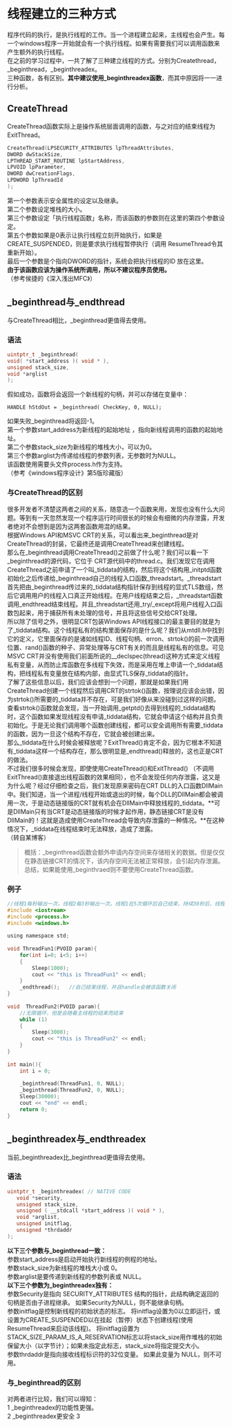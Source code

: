 # 线程建立的三种方式
程序代码的执行，是执行线程的工作。当一个进程建立起来，主线程也会产生。每一个windows程序一开始就会有一个执行线程。如果有需要我们可以调用函数来产生额外的执行线程。   
在之前的学习过程中，一共了解了三种建立线程的方式。分别为Createthread，\_beginthread，\_beginthreadex。   
三种函数，各有区别。**其中建议使用\_beginthreadex函数**，而其中原因将一一进行分析。
## CreateThread
CreateThread函数实际上是操作系统层面调用的函数，与之对应的结束线程为ExitThread。   
```c
CreateThread(LPSECURITY_ATTRIBUTES lpThreadAttributes,   
DWORD dwStackSize,   
LPTHREAD_START_ROUTINE lpStartAddress,    
LPVOID lpParameter,  
DWORD dwCreationFlags,   
LPDWORD lpThreadId   
);      
```   
第一个参数表示安全属性的设定以及继承。  
第二个参数设定堆栈的大小。   
第三个参数设定「执行线程函数」名称，而该函数的参数则在这里的第四个参数设定。    
第五个参数如果是0表示让执行线程立刻开始执行，如果是CREATE_SUSPENDED，则是要求执行线程暂停执行（调用
ResumeThread令其重新开始）。    
最后一个参数是个指向DWORD的指针，系统会把执行线程的ID 放在这里。   
**由于该函数应该为操作系统所调用，所以不建议程序员使用。**   
（参考侯捷的《深入浅出MFC》）  
## \_beginthread与\_endthread
与CreateThread相比，\_beginthread更值得去使用。   
### 语法  
```c
uintptr_t _beginthread(   
void( *start_address )( void * ),   
unsigned stack_size,   
void *arglist   
);   
```   
假如成功，函数将会返回一个新线程的句柄，并可以存储在变量中：   
```
HANDLE hStdOut = _beginthread( CheckKey, 0, NULL);    
```   
如果失败_beginthread将返回-1。   
第一个参数start_address为新线程的起始地址 ，指向新线程调用的函数的起始地址。    
第二个参数stack_size为新线程的堆栈大小，可以为0。    
第三个参数arglist为传递给线程的参数列表，无参数时为NULL。   
该函数使用需要头文件process.h作为支持。  
（参考《windows程序设计》第5版珍藏版）  
### 与CreateThread的区别
很多开发者不清楚这两者之间的关系，随意选一个函数来用，发现也没有什么大问题。等到有一天忽然发现一个程序运行时间很长的时候会有细微的内存泄露，开发者绝对不会想到是因为这两套函数用混的结果。   
根据Windows API和MSVC CRT的关系，可以看出来\_beginthread是对CreateThread的封装，它最终还是调用CreateThread来创建线程。   
那么在\_beginthread调用CreateThread()之前做了什么呢？我们可以看一下\_beginthread的源代码，它位于 CRT源代码中的thread.c。我们发现它在调用CreateThread之前申请了一个叫\_tiddata的结构，然后将这个结构用\_initptd函数初始化之后传递给\_beginthread自己的线程入口函数\_threadstart。\_threadstart首先把由\_beginthread传过来的\_tiddata结构指针保存到线程的显式TLS数组，然后它调用用户的线程入口真正开始线程。在用户线程结束之后，\_threadstart函数调用\_endthread结束线程。并且\_threadstart还用\_try/\_except将用户线程入口函数包起来，用于捕获所有未处理的信号，并且将这些信号交给CRT处理。   
所以除了信号之外，很明显CRT包装Windows API线程接口的最主要目的就是为了\_tiddata结构。这个线程私有的结构里面保存的是什么呢？我们从mtdll.h中找到它的定义，它里面保存的是诸如线程ID、线程句柄、erron、strtok()的前一次调用位置、rand()函数的种子、异常处理等与CRT有关的而且是线程私有的信息。可见 MSVC CRT并没有使用我们前面所说的\_\_declspec(thread)这种方式来定义线程私有变量，从而防止库函数在多线程下失效，而是采用在堆上申请一个\_tiddata结构，把线程私有变量放在结构内部，由显式TLS保存\_tiddata的指针。    
了解了这些信息以后，我们应该会想到一个问题，那就是如果我们用CreateThread创建一个线程然后调用CRT的strtok()函数，按理说应该会出错，因为strtok()所需要的\_tiddata并不存在，可是我们好像从来没碰到过这样的问题。查看strtok()函数就会发现，当一开始调用\_getptd()去得到线程的\_tiddata结构时，这个函数如果发现线程没有申请\_tiddata结构，它就会申请这个结构并且负责初始化。于是无论我们调用哪个函数创建线程，都可以安全调用所有需要\_tiddata的函数，因为一旦这个结构不存在，它就会被创建出来。    
那么\_tiddata在什么时候会被释放呢？ExitThread()肯定不会，因为它根本不知道有\_tiddata这样一个结构存在，那么很明显是_endthread()释放的，这也正是CRT的做法。    
不过我们很多时候会发现，即使使用CreateThread()和ExitThread() （不调用ExitThread()直接退出线程函数的效果相同），也不会发现任何内存泄露，这又是为什么呢？经过仔细检查之后，我们发现原来密码在CRT DLL的入口函数DllMain中。我们知道，当一个进程/线程开始或退出的时候，每个DLL的DllMain都会被调用一次，于是动态链接版的CRT就有机会在DllMain中释放线程的\_tiddata。**可是DllMain只有当CRT是动态链接版的时候才起作用，静态链接CRT是没有DllMain的！这就是造成使用CreateThread会导致内存泄露的一种情况。**在这种情况下，\_tiddata在线程结束时无法释放，造成了泄露。    
（转自某博客）   
> 概括：\_beginthread函数会额外申请内存空间来存储相关的数据。但是仅仅在静态链接CRT的情况下，该内存空间无法被正常释放，会引起内存泄漏。     
> 总结，如果能使用\_beginthraed则不要使用CreateThread函数。   
### 例子   
```c
//线程1每秒输出一次，线程2每3秒输出一次。线程1在5次循环后自己结束。持续30秒后，线程2随着主线程一起结束。   
#include <iostream>    
#include <process.h>    
#include <windows.h>     
  
using namespace std;     
  
void ThreadFun1(PVOID param){     
    for(int i=0; i<5; i++)   
	{      
        Sleep(1000);      
        cout << "this is ThreadFun1" << endl;      
    }      
	_endthread();	//自己结束线程，并且handle会被该函数关闭
}      
  
void  ThreadFun2(PVOID param){   
	//无限循环，但是会随着主线程的结束而结束     
    while (1)    
	{    
        Sleep(3000);      
        cout << "this is ThreadFun2" << endl;     
    }    
}      
  
int main(){    
    int i = 0;      
  
    _beginthread(ThreadFun1, 0, NULL);      
    _beginthread(ThreadFun2, 0, NULL);    
    Sleep(30000);    
    cout << "end" << endl;      
    return 0;     
}       
```     
## \_beginthreadex与\_endthreadex
当前\_beginthreadex比\_beginthread更值得去使用。  
### 语法
```c
uintptr_t _beginthreadex( // NATIVE CODE    
   void *security,     
   unsigned stack_size,      
   unsigned ( __stdcall *start_address )( void * ),      
   void *arglist,    
   unsigned initflag,    
   unsigned *thrdaddr       
);    
```  
**以下三个参数与\_beginthread一致：**   
参数start\_address是启动开始执行新线程的例程的地址。    
参数stack\_size为新线程的堆栈大小或 0。   
参数arglist是要传递到新线程的参数列表或 NULL。   
**以下三个参数为\_beginthreadex独有：**  
参数Security是指向 SECURITY\_ATTRIBUTES 结构的指针，此结构确定返回的句柄是否由子进程继承。 如果Security为NULL，则不能继承句柄。    
参数initflag是控制新线程的初始状态的标志。 将initflag设置为0以立即运行，或设置为CREATE\_SUSPENDED以在挂起（暂停）状态下创建线程(使用ResumeThread来启动该线程)。 将initflag设置为 STACK\_SIZE\_PARAM\_IS\_A\_RESERVATION标志以将stack\_size用作堆栈的初始保留大小（以字节计）；如果未指定此标志，stack\_size将指定提交大小。   
参数thrdaddr是指向接收线程标识符的32位变量。 如果此变量为 NULL，则不可用。    
### 与\_beginthread的区别
对两者进行比较，我们可以得知：  
1 \_beginthreadex的功能性更强。   
2 \_beginthreadex更安全
3 